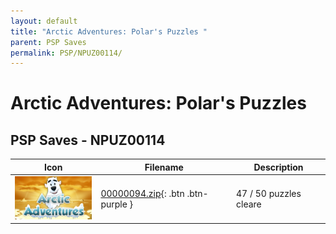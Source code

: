 ```yaml
---
layout: default
title: "Arctic Adventures: Polar's Puzzles "
parent: PSP Saves
permalink: PSP/NPUZ00114/
---
```

# Arctic Adventures: Polar's Puzzles 

## PSP Saves - NPUZ00114

| Icon | Filename | Description |
|------|----------|-------------|
| ![Arctic Adventures: Polar's Puzzles ](ICON0.PNG) | [00000094.zip](00000094.zip){: .btn .btn-purple } | 47 / 50 puzzles cleare |
